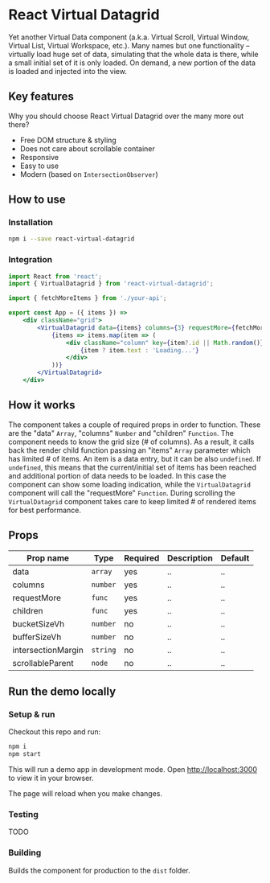 # React Virtual Datagrid

Yet another Virtual Data component (a.k.a. Virtual Scroll, Virtual Window, Virtual List, Virtual Workspace, etc.). Many names but one functionality – virtually load huge set of data, simulating that the whole data is there, while a small initial set of it is only loaded. On demand, a new portion of the data is loaded and injected into the view. 

## Key features

Why you should choose React Virtual Datagrid over the many more out there?

 - Free DOM structure & styling
 - Does not care about scrollable container
 - Responsive
 - Easy to use
 - Modern (based on `IntersectionObserver`)

## How to use

### Installation

```bash
npm i --save react-virtual-datagrid
```

### Integration

```jsx
import React from 'react';
import { VirtualDatagrid } from 'react-virtual-datagrid';

import { fetchMoreItems } from './your-api';

export const App = ({ items }) => 
    <div className="grid">
        <VirtualDatagrid data={items} columns={3} requestMore={fetchMoreItems}>
            {items => items.map(item => (
                <div className="column" key={item?.id || Math.random()}>
                    {item ? item.text : 'Loading...'}
                </div>
            ))}
        </VirtualDatagrid>
    </div>
```

## How it works

The component takes a couple of required props in order to function. These are the "data" `Array`, "columns" `Number` and "children" `Function`. The component needs to know the grid size (# of columns). As a result, it calls back the render child function passing an "items" `Array` parameter which has limited # of items. An item is a data entry, but it can be also `undefined`. If `undefined`, this means that the current/initial set of items has been reached and additional portion of data needs to be loaded. In this case the component can show some loading indication, while the `VirtualDatagrid` component will call the "requestMore" `Function`. During scrolling the `VirtualDatagrid` component takes care to keep limited # of rendered items for best performance.

## Props

| Prop name | Type | Required | Description | Default |
|---|---|---|---|---|
| data | `array` | yes | .. | .. |
| columns | `number` | yes | .. | .. |
| requestMore | `func` | yes | .. | .. |
| children | `func` | yes | .. | .. |
| bucketSizeVh | `number` | no | .. | .. |
| bufferSizeVh | `number` | no | .. | .. |
| intersectionMargin | `string` | no | .. | .. |
| scrollableParent | `node` | no | .. | .. |

## Run the demo locally

### Setup & run

Checkout this repo and run:

```bash
npm i
npm start
```

This will run a demo app in development mode.
Open [http://localhost:3000](http://localhost:3000) to view it in your browser.

The page will reload when you make changes.

### Testing

TODO

### Building

Builds the component for production to the `dist` folder.
